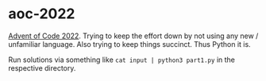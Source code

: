 # aoc-2022

[Advent of Code 2022](https://adventofcode.com/2022).  Trying to keep the effort down by not using any new / unfamiliar language.
Also trying to keep things succinct. Thus Python it is.

Run solutions via something like `cat input | python3 part1.py` in the respective directory.
